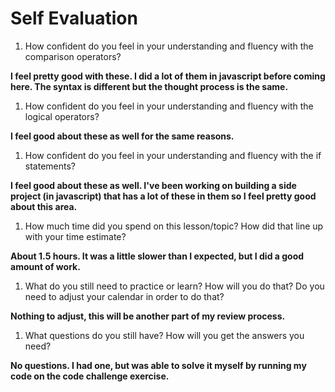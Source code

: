 # Self Evaluation

1. How confident do you feel in your understanding and fluency with the comparison operators?

**I feel pretty good with these. I did a lot of them in javascript before coming here. The syntax is different but the thought process is the same.**

1. How confident do you feel in your understanding and fluency with the logical operators?

**I feel good about these as well for the same reasons.**

1. How confident do you feel in your understanding and fluency with the if statements?

**I feel good about these as well. I've been working on building a side project (in javascript) that has a lot of these in them so I feel pretty good about this area.**

1. How much time did you spend on this lesson/topic? How did that line up with your time estimate?

**About 1.5 hours. It was a little slower than I expected, but I did a good amount of work.**

1. What do you still need to practice or learn? How will you do that? Do you need to adjust your calendar in order to do that?

**Nothing to adjust, this will be another part of my review process.**

1. What questions do you still have? How will you get the answers you need?

**No questions. I had one, but was able to solve it myself by running my code on the code challenge exercise.** 
